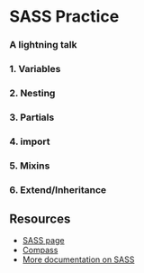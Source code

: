 # SASS Practice
### A lightning talk

### 1. Variables

### 2. Nesting

### 3. Partials

### 4. import

### 5. Mixins

### 6. Extend/Inheritance

## Resources

* [SASS page](http://sass-lang.com/)
* [Compass](http://compass-style.org/)
* [More documentation on SASS](http://sass-lang.com/documentation/file.SASS_REFERENCE.html)
